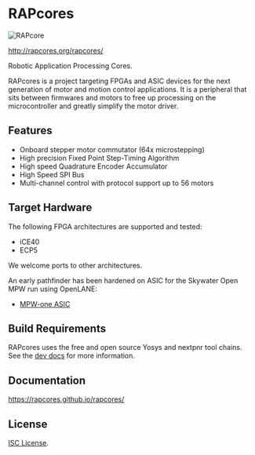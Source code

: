 # RAPcores

![RAPcore](https://github.com/RAPcores/Ulticores/workflows/RAPCore/badge.svg)

http://rapcores.org/rapcores/

Robotic Application Processing Cores.

RAPcores is a project targeting FPGAs and ASIC devices for the next generation of motor and motion
control applications. It is a peripheral that sits between firmwares and motors to free up
processing on the microcontroller and greatly simplify the motor driver.

## Features

- Onboard stepper motor commutator (64x microstepping)
- High precision Fixed Point Step-Timing Algorithm
- High speed Quadrature Encoder Accumulator
- High Speed SPI Bus
- Multi-channel control with protocol support up to 56 motors

## Target Hardware

The following FPGA architectures are supported and tested:

- iCE40
- ECP5

We welcome ports to other architectures.

An early pathfinder has been hardened on ASIC for the Skywater Open MPW run using OpenLANE:

- [MPW-one ASIC](https://github.com/RAPcores/caravel_rapcores)

## Build Requirements

RAPcores uses the free and open source Yosys and nextpnr tool chains.
See the [dev docs](https://rapcores.github.io/rapcores/dev.html) for more information.

## Documentation

https://rapcores.github.io/rapcores/

## License

[ISC License](https://en.wikipedia.org/wiki/ISC_license).
